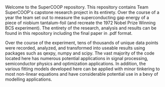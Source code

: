 Welcome to the SuperCOOP repository. This repository contains Team SuperCOOP's capstone research project in its entirety. Over the course of a year the team set out to measure the superconducting gap energy of a piece of niobium tantalum-foil (and recreate the 1972 Nobel Prize Winning BCS experiment). The entirety of the research, analysis and results can be found in this repository including the final paper in .pdf format.

Over the course of the experiment, tens of thousands of unique data points were recorded, analyzed, and transformed into useable results using packages such as qexpy, numpy and scipy. The vast majority of the code located here has numerous potential applications in signal processing, semiconductor physics and optimization applications. In addition, the various fitting models developed here can be applied with minor tinkering to most non-linear equations and have considerable potential use in a bevy of modelling applications.
